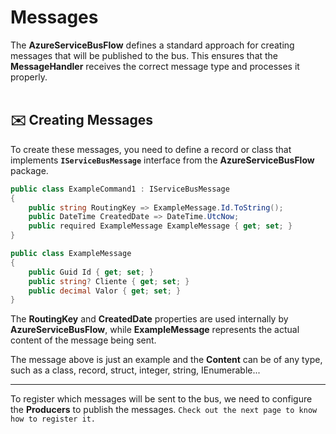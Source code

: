 # Messages

The **AzureServiceBusFlow** defines a standard approach for creating messages that will be published to the bus. This ensures that the **MessageHandler** receives the correct message type and processes it properly.  
<br>

## ✉️ Creating Messages

To create these messages, you need to define a record or class that implements **`IServiceBusMessage`** interface from the **AzureServiceBusFlow** package.

```csharp
public class ExampleCommand1 : IServiceBusMessage
{
    public string RoutingKey => ExampleMessage.Id.ToString();
    public DateTime CreatedDate => DateTime.UtcNow;
    public required ExampleMessage ExampleMessage { get; set; }
}

public class ExampleMessage
{
    public Guid Id { get; set; }
    public string? Cliente { get; set; }
    public decimal Valor { get; set; }
}
```

The **RoutingKey** and **CreatedDate** properties are used internally by **AzureServiceBusFlow**, while **ExampleMessage** represents the actual content of the message being sent.

The message above is just an example and the **Content** can be of any type, such as a class, record, struct, integer, string, IEnumerable...

---

To register which messages will be sent to the bus, we need to configure the **Producers** to publish the messages. ``Check out the next page to know how to register it.``